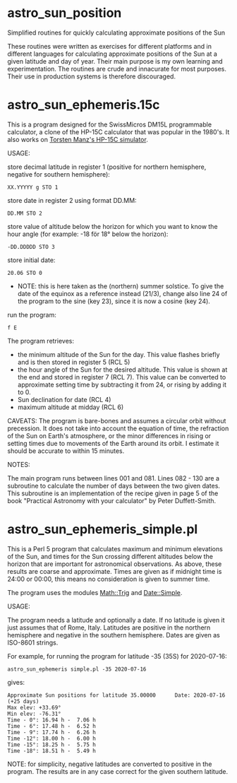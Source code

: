 # astro_sun_position
Simplified routines for quickly calculating approximate positions of the Sun

These routines were written as exercises for different platforms and in different languages for calculating approximate positions of the Sun at a given latitude and day of year. Their main purpose is my own learning and experimentation. The routines are crude and innacurate for most purposes. Their use in production systems is therefore discouraged.


# astro_sun_ephemeris.15c

This is a program designed for the SwissMicros DM15L programmable calculator, a clone of the HP-15C calculator that was popular in the 1980's. It also works on [Torsten Manz's HP-15C simulator](http://hp-15c.homepage.t-online.de).

USAGE:

store decimal latitude in register 1 (positive for northern hemisphere, negative for southern hemisphere):
```
XX.YYYYY g STO 1
```

store date in register 2 using format DD.MM:
```
DD.MM STO 2
```

store value of altitude below the horizon for which you want to know the hour angle (for example: -18 för 18° below the horizon):
```
-DD.DDDDD STO 3
```

store initial date:
```
20.06 STO 0
```
- NOTE: this is here taken as the (northern) summer solstice. To give the date of the equinox as a reference instead (21/3), change also line 24 of the program to the sine (key 23), since it is now a cosine (key 24).

run the program:
```
f E
```
The program retrieves:
- the minimum altitude of the Sun for the day. This value flashes briefly and is then stored in register 5 (RCL 5)
- the hour angle of the Sun for the desired altitude. This value is shown at the end and stored in register 7 (RCL 7). This value can be converted to approximate setting time by subtracting it from 24, or rising by adding it to 0.
- Sun declination for date (RCL 4)
- maximum altitude at midday (RCL 6)

CAVEATS:
The program is bare-bones and assumes a circular orbit without precession. It does not take into account the equation of time, the refraction of the Sun on Earth's atmosphere, or the minor differences in rising or setting times due to movements of the Earth around its orbit. I estimate it should be accurate to within 15 minutes.

NOTES:

The main program runs between lines 001 and 081. Lines 082 - 130 are a subroutine to calculate the number of days between the two given dates. This subroutine is an implementation of the recipe given in page 5 of the book "Practical Astronomy with your calculator" by Peter Duffett-Smith.


# astro_sun_ephemeris_simple.pl

This is a Perl 5 program that calculates maximum and minimum elevations of the Sun, and times for the Sun crossing different altitudes below the horizon that are important for astronomical observations. As above, these results are coarse and approximate. Times are given as if midnight time is 24:00 or 00:00, this means no consideration is given to summer time.

The program uses the modules [Math::Trig](https://metacpan.org/pod/Math::Trig) and [Date::Simple](https://metacpan.org/pod/Date::Simple).

USAGE:

The program needs a latitude and optionally a date. If no latitude is given it just assumes that of Rome, Italy. Latitudes are positive in the northern hemisphere and negative in the southern hemisphere. Dates are given as ISO-8601 strings.

For example, for running the program for latitude -35 (35S) for 2020-07-16:

```
astro_sun_ephemeris simple.pl -35 2020-07-16
```

gives:

```
Approximate Sun positions for latitude 35.00000 	 Date: 2020-07-16 (+25 days)
Max elev: +33.69° 
Min elev: -76.31° 
Time - 0°: 16.94 h -  7.06 h
Time - 6°: 17.48 h -  6.52 h
Time - 9°: 17.74 h -  6.26 h
Time -12°: 18.00 h -  6.00 h
Time -15°: 18.25 h -  5.75 h
Time -18°: 18.51 h -  5.49 h
```

NOTE: for simplicity, negative latitudes are converted to positive in the program. The results are in any case correct for the given southern latitude.
